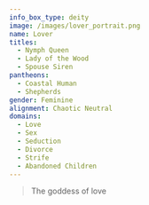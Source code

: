 ```yaml
---
info_box_type: deity
image: /images/lover_portrait.png
name: Lover
titles:
  - Nymph Queen
  - Lady of the Wood
  - Spouse Siren
pantheons:
  - Coastal Human
  - Shepherds
gender: Feminine
alignment: Chaotic Neutral
domains:
  - Love
  - Sex
  - Seduction
  - Divorce
  - Strife
  - Abandoned Children
---
```

> The goddess of love